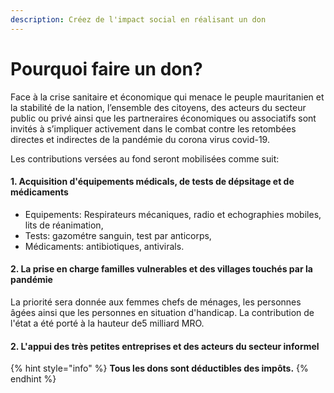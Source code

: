 ```yaml
---
description: Créez de l'impact social en réalisant un don
---
```


# Pourquoi faire un don?

Face à la crise sanitaire et économique qui menace le peuple  mauritanien et la stabilité de la nation, l’ensemble des citoyens, des acteurs du secteur public ou privé  ainsi que les partneraires économiques ou associatifs sont invités à s’impliquer activement dans le combat contre les retombées directes et indirectes de la pandémie du corona virus covid-19.

Les contributions versées au fond seront mobilisées comme suit:

#### 1. Acquisition d'équipements médicals, de tests de dépsitage et de médicaments

* Equipements: Respirateurs mécaniques, radio et echographies mobiles, lits de réanimation, 
* Tests: gazométre sanguin, test par anticorps, 
* Médicaments: antibiotiques, antivirals.

#### 2. La prise en charge familles  vulnerables et des villages  touchés par la pandémie

La priorité sera donnée aux femmes chefs de ménages, les personnes âgées ainsi que les personnes en situation d'handicap. La contribution de l'état a été porté à la hauteur de5 milliard MRO.

#### 2. L'appui des très petites entreprises et des acteurs du secteur informel

{% hint style="info" %}
**Tous les dons sont déductibles des impôts.**
{% endhint %}

